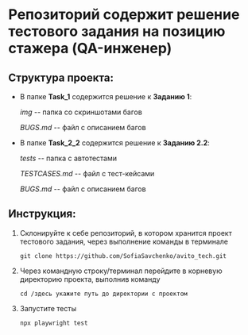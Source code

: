 # Репозиторий содержит решение тестового задания на позицию стажера (QA-инженер)

## Структура проекта:

- В папке **Task_1** содержится решение к **Заданию 1**:
    
    *img* -- папка со скриншотами багов

    *BUGS.md* -- файл с описанием багов

- В папке **Task_2_2** содержится решение к **Заданию 2.2**:

    *tests* -- папка с автотестами

    *TESTCASES.md* -- файл с тест-кейсами

    *BUGS.md* -- файл с описанием багов

## Инструкция:

1. Склонируйте к себе репозиторий, в котором хранится проект тестового задания, через выполнение команды в терминале

    `git clone https://github.com/SofiaSavchenko/avito_tech.git`

2. Через командную строку/терминал перейдите в корневую директорию проекта, выполнив команду

    `cd /здесь укажите путь до директории с проектом`  

3. Запустите тесты
    
    `npx playwright test`
    